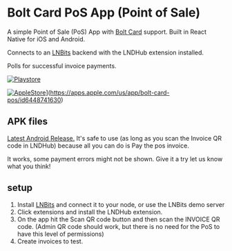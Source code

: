 # Bolt Card PoS App (Point of Sale)

A simple Point of Sale (PoS) App with [Bolt Card](https://boltcard.org) support. Built in React Native for iOS and Android.

Connects to an [LNBits](https://lnbits.com/) backend with the LNDHub extension installed.

Polls for successful invoice payments.

[![Playstore](https://bluewallet.io/uploads/play-store-badge-blue.svg)](https://play.google.com/store/apps/details?id=org.boltcard.boltcardpos)

[![AppleStore](https://bluewallet.io/uploads/app-store-badge-blue.svg)](https://bluewallet.io/uploads/app-store-badge-blue.svg)](https://apps.apple.com/us/app/bolt-card-pos/id6448741630)


## APK files
[Latest Android Release.](https://github.com/boltcard/bolt-card-pos/releases) It's safe to use (as long as you scan the Invoice QR code in LNDHub) because all you can do is Pay the pos invoice.

It works, some payment errors might not be shown. Give it a try let us know what you think!


## setup
1. Install [LNBits](https://lnbits.com/) and connect it to your node, or use the LNBits demo server
2. Click extensions and install the LNDHub extension.
3. On the app hit the Scan QR code button and then scan the INVOICE QR code. (Admin QR code should work, but there is no need for the PoS to have this level of permissions)
4. Create invoices to test.
